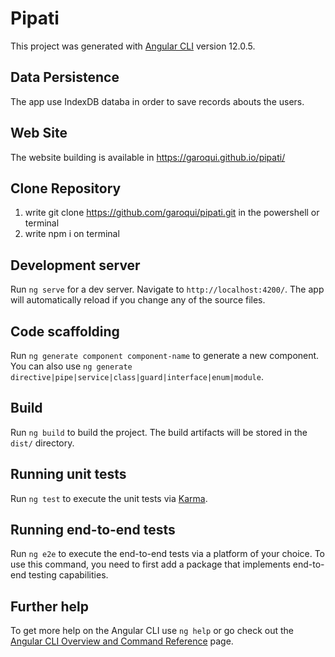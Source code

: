 # Pipati

This project was generated with [Angular CLI](https://github.com/angular/angular-cli) version 12.0.5.

## Data Persistence

The app use IndexDB databa in order to save records abouts the users.

## Web Site

The website building is available in https://garoqui.github.io/pipati/

## Clone Repository

1. write git clone https://github.com/garoqui/pipati.git in the powershell or terminal
2. write npm i on terminal


## Development server

Run `ng serve` for a dev server. Navigate to `http://localhost:4200/`. The app will automatically reload if you change any of the source files.

## Code scaffolding

Run `ng generate component component-name` to generate a new component. You can also use `ng generate directive|pipe|service|class|guard|interface|enum|module`.

## Build

Run `ng build` to build the project. The build artifacts will be stored in the `dist/` directory.

## Running unit tests

Run `ng test` to execute the unit tests via [Karma](https://karma-runner.github.io).

## Running end-to-end tests

Run `ng e2e` to execute the end-to-end tests via a platform of your choice. To use this command, you need to first add a package that implements end-to-end testing capabilities.

## Further help

To get more help on the Angular CLI use `ng help` or go check out the [Angular CLI Overview and Command Reference](https://angular.io/cli) page.
